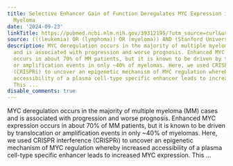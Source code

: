 ```yaml
---
title: Selective Enhancer Gain of Function Deregulates MYC Expression in Multiple
  Myeloma
date: '2024-09-23'
linkTitle: https://pubmed.ncbi.nlm.nih.gov/39312195/?utm_source=curl&utm_medium=rss&utm_campaign=pubmed-2&utm_content=1Rkszs2HVZ2RHP33OibaNFew6VK-LzjJWTD4GwmLlk8B-wCceh&fc=20220923065203&ff=20240923200250&v=2.18.0.post9+e462414
source: (((leukemia) OR (lymphoma)) OR (myeloma)) AND (Stanford University[Affiliation])
description: MYC deregulation occurs in the majority of multiple myeloma (MM) cases
  and is associated with progression and worse prognosis. Enhanced MYC expression
  occurs in about 70% of MM patients, but it is known to be driven by translocation
  or amplification events in only ~40% of myelomas. Here, we used CRISPR interference
  (CRISPRi) to uncover an epigenetic mechanism of MYC regulation whereby increased
  accessibility of a plasma cell-type specific enhancer leads to increased MYC expression.
  This ...
disable_comments: true
---
```

MYC deregulation occurs in the majority of multiple myeloma (MM) cases and is associated with progression and worse prognosis. Enhanced MYC expression occurs in about 70% of MM patients, but it is known to be driven by translocation or amplification events in only ~40% of myelomas. Here, we used CRISPR interference (CRISPRi) to uncover an epigenetic mechanism of MYC regulation whereby increased accessibility of a plasma cell-type specific enhancer leads to increased MYC expression. This ...